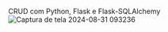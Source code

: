 CRUD com Python, Flask e Flask-SQLAlchemy
![Captura de tela 2024-08-31 093236](https://github.com/user-attachments/assets/afdf5a7a-05f8-4634-af44-860b955d47cd)
